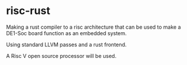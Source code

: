 # risc-rust

Making a rust compiler to a risc architecture that can
be used to make a DE1-Soc board function as an embedded system.

Using standard LLVM passes and a rust frontend.

A Risc V open source processor will be used.